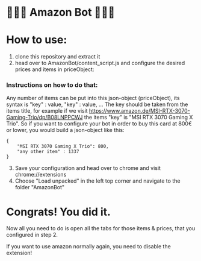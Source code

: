 # 🚀🚀🚀 Amazon Bot 🚀🚀🚀

# How to use: 

1. clone this repository and extract it
2. head over to AmazonBot/content_script.js and configure the desired prices and items in priceObject: 

### Instructions on how to do that: 
Any number of items can be put into this json-object (priceObject), its syntax is "key" : value, "key" : value, ...
The key should be taken from the items title, for example if we visit https://www.amazon.de/MSI-RTX-3070-Gaming-Trio/dp/B08LNPPCWJ the items "key" is "MSI RTX 3070 Gaming X Trio". 
So if you want to configure your bot in order to buy this card at 800€ or lower, you would build a json-object like this: 

```
{
    "MSI RTX 3070 Gaming X Trio": 800,
    "any other item" : 1337
}
```
3. Save your configuration and head over to chrome and visit chrome://extensions
4. Choose "Load unpacked" in the left top corner and navigate to the folder "AmazonBot"

# Congrats! You did it. 

Now all you need to do is open all the tabs for those items & prices, that you configured in step 2. 

If you want to use amazon normally again, you need to disable the extension!